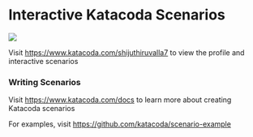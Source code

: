 # Interactive Katacoda Scenarios

[![](http://shields.katacoda.com/katacoda/shijuthiruvalla7/count.svg)](https://www.katacoda.com/shijuthiruvalla7 "Get your profile on Katacoda.com")

Visit https://www.katacoda.com/shijuthiruvalla7 to view the profile and interactive scenarios

### Writing Scenarios
Visit https://www.katacoda.com/docs to learn more about creating Katacoda scenarios

For examples, visit https://github.com/katacoda/scenario-example
